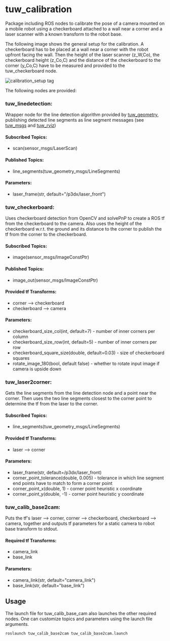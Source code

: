 # tuw_calibration

Package including ROS nodes to calibrate the pose of a camera mounted on a mobile robot using a checkerboard attached to a wall near a corner and a laser scanner with a known transform to the robot base.

The following image shows the general setup for the calibration. A checkerboard has to be placed at a wall near a corner with the robot upfront facing the wall. Then the height of the laser scanner (z_W,Co), the checkerboard height (z_Co,C) and the distance of the checkerboard to the corner (y_Co,C) have to be measured and provided to the tuw_checkerboard node.

![calibration_setup tag](https://github.com/tuw-robotics/tuw_calibration/blob/master/pics/calibration.png)

The following nodes are provided:

### **tuw_linedetection:**
Wrapper node for the line detection algorithm provided by [tuw_geometry](https://github.com/tuw-robotics/tuw_geometry), publishing detected line segments as line segment messages (see [tuw_msgs](https://github.com/tuw-robotics/tuw_msgs) and [tuw_rviz](https://github.com/tuw-robotics/tuw_rviz))

#### **Subscribed Topics:**
* scan(sensor_msgs/LaserScan)

#### **Published Topics:**
* line_segments(tuw_geometry_msgs/LineSegments)

#### **Parameters:**
* laser_frame(str, default="/p3dx/laser_front")

### **tuw_checkerboard:**
Uses checkerboard detection from OpenCV and solvePnP to create a ROS tf from the checkerboard to the camera. Also uses the height of the checkerboard w.r.t. the ground and its distance to the corner to publish the tf from the corner to the checkerboard.

#### **Subscribed Topics:**
* image(sensor_msgs/ImageConstPtr)

#### **Published Topics:**
* image_out(sensor_msgs/ImageConstPtr)

#### **Provided tf Transforms:**
* corner --> checkerboard
* checkerboard --> camera

#### **Parameters:**
* checkerboard_size_col(int, default=7) - number of inner corners per column
* checkerboard_size_row(int, default=5) - number of inner corners per row
* checkerboard_square_size(double, default=0.03) - size of checkerboard squares
* rotate_image_180(bool, default false) - whether to rotate input image if camera is upside down

### **tuw_laser2corner:**
Gets the line segments from the line detection node and a point near the corner. Then uses the two line segments closest to the corner point to determine the tf from the laser to the corner.

#### **Subscribed Topics:**
* line_segments(tuw_geometry_msgs/LineSegments)

#### **Provided tf Transforms:**
* laser --> corner

#### **Parameters:**
* laser_frame(str, default=/p3dx/laser_front)
* corner_point_tolerance(double, 0.005) - tolerance in which line segment end points have to match to form a corner point
* corner_point_x(double, 1) - corner point heuristic x coordinate
* corner_point_y(double, -1) - corner point heuristic y coordinate

### **tuw_calib_base2cam:**
Puts the tf's laser --> corner, corner --> checkerboard, checkerboard --> camera, together and outputs tf parameters for a static camera to robot base transform to stdout.

#### **Required tf Transforms:**
* camera_link
* base_link

#### **Parameters:**
* camera_link(str, default="camera_link")
* base_link(str, default="base_link")

## Usage
The launch file for tuw_calib_base_cam also launches the other required nodes. One can customize topics and parameters using the launch file arguments.

`roslaunch tuw_calib_base2cam tuw_calib_base2cam.launch`
